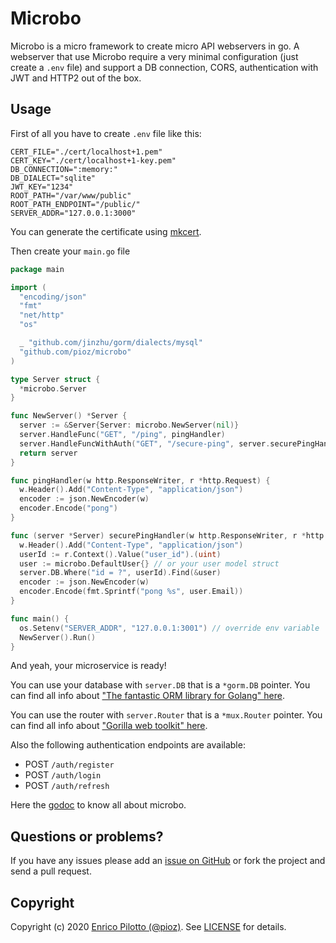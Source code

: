 # Microbo

Microbo is a micro framework to create micro API webservers in go. A webserver
that use Microbo require a very minimal configuration (just create a `.env` file) and support a DB
connection, CORS, authentication with JWT and HTTP2 out of the box.

## Usage

First of all you have to create `.env` file like this:

```
CERT_FILE="./cert/localhost+1.pem"
CERT_KEY="./cert/localhost+1-key.pem"
DB_CONNECTION=":memory:"
DB_DIALECT="sqlite"
JWT_KEY="1234"
ROOT_PATH="/var/www/public"
ROOT_PATH_ENDPOINT="/public/"
SERVER_ADDR="127.0.0.1:3000"

```

You can generate the certificate using [mkcert](https://github.com/FiloSottile/mkcert).

Then create your `main.go` file

```go
package main

import (
  "encoding/json"
  "fmt"
  "net/http"
  "os"

  _ "github.com/jinzhu/gorm/dialects/mysql"
  "github.com/pioz/microbo"
)

type Server struct {
  *microbo.Server
}

func NewServer() *Server {
  server := &Server{Server: microbo.NewServer(nil)}
  server.HandleFunc("GET", "/ping", pingHandler)
  server.HandleFuncWithAuth("GET", "/secure-ping", server.securePingHandler)
  return server
}

func pingHandler(w http.ResponseWriter, r *http.Request) {
  w.Header().Add("Content-Type", "application/json")
  encoder := json.NewEncoder(w)
  encoder.Encode("pong")
}

func (server *Server) securePingHandler(w http.ResponseWriter, r *http.Request) {
  w.Header().Add("Content-Type", "application/json")
  userId := r.Context().Value("user_id").(uint)
  user := microbo.DefaultUser{} // or your user model struct
  server.DB.Where("id = ?", userId).Find(&user)
  encoder := json.NewEncoder(w)
  encoder.Encode(fmt.Sprintf("pong %s", user.Email))
}

func main() {
  os.Setenv("SERVER_ADDR", "127.0.0.1:3001") // override env variable
  NewServer().Run()
}
```

And yeah, your microservice is ready!

You can use your database with `server.DB` that is a `*gorm.DB` pointer. You can find all info about ["The fantastic ORM library for Golang" here](https://gorm.io/).

You can use the router with `server.Router` that is a `*mux.Router` pointer. You can find all info about ["Gorilla web toolkit" here](https://github.com/gorilla/mux).

Also the following authentication endpoints are available:

- POST `/auth/register`
- POST `/auth/login`
- POST `/auth/refresh`

Here the [godoc](https://godoc.org/github.com/pioz/microbo) to know all about microbo.

## Questions or problems?

If you have any issues please add an [issue on
GitHub](https://github.com/pioz/microbo/issues) or fork the project and send a
pull request.

## Copyright

Copyright (c) 2020 [Enrico Pilotto (@pioz)](https://github.com/pioz). See
[LICENSE](https://github.com/pioz/microbo/blob/master/LICENSE) for details.
